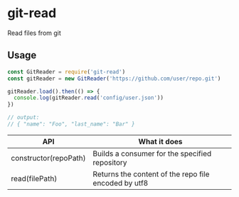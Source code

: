 # git-read
Read files from git

## Usage
```javascript
const GitReader = require('git-read')
const gitReader = new GitReader('https://github.com/user/repo.git')

gitReader.load().then(() => {
  console.log(gitReader.read('config/user.json'))
})

// output:
// { "name": "Foo", "last_name": "Bar" }
```

| API | What it does |
|-----|--------------|
|constructor(repoPath)|Builds a consumer for the specified repository|
|read(filePath)|Returns the content of the repo file encoded by utf8|
